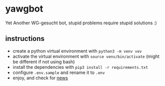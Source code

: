 # yawgbot
Yet Another WG-gesucht bot, stupid problems require stupid solutions :)

## instructions
+ create a python virtual environment with `python3 -m venv vev`
+ activate the virtual environment with `source venv/bin/activate` (might be different if not using bash)
+ install the dependencies with `pip3 install -r requirements.txt`
+ configure `.env.sample` and rename it to `.env`
+ enjoy, and check for [news](https://www.wg-gesucht.de/nachrichten.html)